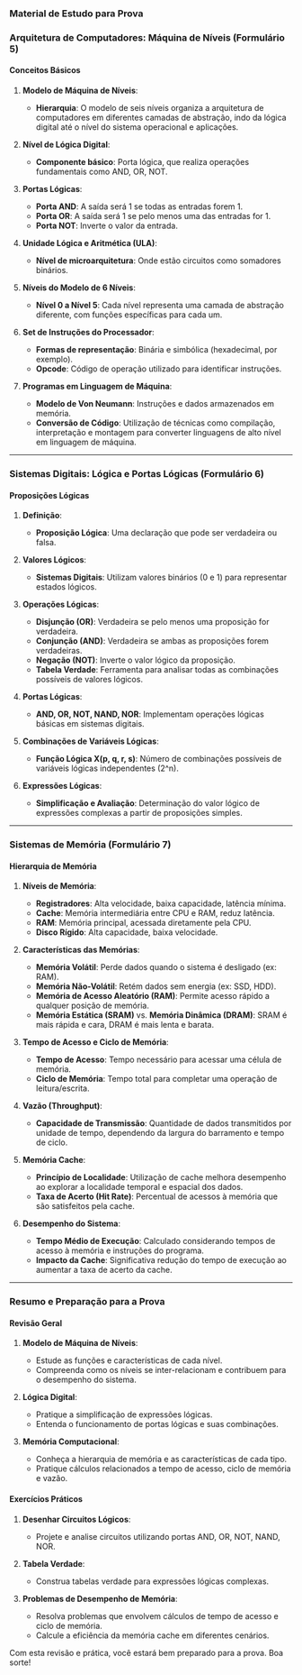 ### Material de Estudo para Prova

### Arquitetura de Computadores: Máquina de Níveis (Formulário 5)

#### Conceitos Básicos
1. **Modelo de Máquina de Níveis**:
   - **Hierarquia**: O modelo de seis níveis organiza a arquitetura de computadores em diferentes camadas de abstração, indo da lógica digital até o nível do sistema operacional e aplicações.

2. **Nível de Lógica Digital**:
   - **Componente básico**: Porta lógica, que realiza operações fundamentais como AND, OR, NOT.

3. **Portas Lógicas**:
   - **Porta AND**: A saída será 1 se todas as entradas forem 1.
   - **Porta OR**: A saída será 1 se pelo menos uma das entradas for 1.
   - **Porta NOT**: Inverte o valor da entrada.

4. **Unidade Lógica e Aritmética (ULA)**:
   - **Nível de microarquitetura**: Onde estão circuitos como somadores binários.
   
5. **Níveis do Modelo de 6 Níveis**:
   - **Nível 0 a Nível 5**: Cada nível representa uma camada de abstração diferente, com funções específicas para cada um.

6. **Set de Instruções do Processador**:
   - **Formas de representação**: Binária e simbólica (hexadecimal, por exemplo).
   - **Opcode**: Código de operação utilizado para identificar instruções.

7. **Programas em Linguagem de Máquina**:
   - **Modelo de Von Neumann**: Instruções e dados armazenados em memória.
   - **Conversão de Código**: Utilização de técnicas como compilação, interpretação e montagem para converter linguagens de alto nível em linguagem de máquina.

---

### Sistemas Digitais: Lógica e Portas Lógicas (Formulário 6)

#### Proposições Lógicas
1. **Definição**:
   - **Proposição Lógica**: Uma declaração que pode ser verdadeira ou falsa.

2. **Valores Lógicos**:
   - **Sistemas Digitais**: Utilizam valores binários (0 e 1) para representar estados lógicos.

3. **Operações Lógicas**:
   - **Disjunção (OR)**: Verdadeira se pelo menos uma proposição for verdadeira.
   - **Conjunção (AND)**: Verdadeira se ambas as proposições forem verdadeiras.
   - **Negação (NOT)**: Inverte o valor lógico da proposição.
   - **Tabela Verdade**: Ferramenta para analisar todas as combinações possíveis de valores lógicos.

4. **Portas Lógicas**:
   - **AND, OR, NOT, NAND, NOR**: Implementam operações lógicas básicas em sistemas digitais.

5. **Combinações de Variáveis Lógicas**:
   - **Função Lógica X(p, q, r, s)**: Número de combinações possíveis de variáveis lógicas independentes (2^n).

6. **Expressões Lógicas**:
   - **Simplificação e Avaliação**: Determinação do valor lógico de expressões complexas a partir de proposições simples.

---

### Sistemas de Memória (Formulário 7)

#### Hierarquia de Memória
1. **Níveis de Memória**:
   - **Registradores**: Alta velocidade, baixa capacidade, latência mínima.
   - **Cache**: Memória intermediária entre CPU e RAM, reduz latência.
   - **RAM**: Memória principal, acessada diretamente pela CPU.
   - **Disco Rígido**: Alta capacidade, baixa velocidade.

2. **Características das Memórias**:
   - **Memória Volátil**: Perde dados quando o sistema é desligado (ex: RAM).
   - **Memória Não-Volátil**: Retém dados sem energia (ex: SSD, HDD).
   - **Memória de Acesso Aleatório (RAM)**: Permite acesso rápido a qualquer posição de memória.
   - **Memória Estática (SRAM)** vs. **Memória Dinâmica (DRAM)**: SRAM é mais rápida e cara, DRAM é mais lenta e barata.

3. **Tempo de Acesso e Ciclo de Memória**:
   - **Tempo de Acesso**: Tempo necessário para acessar uma célula de memória.
   - **Ciclo de Memória**: Tempo total para completar uma operação de leitura/escrita.

4. **Vazão (Throughput)**:
   - **Capacidade de Transmissão**: Quantidade de dados transmitidos por unidade de tempo, dependendo da largura do barramento e tempo de ciclo.

5. **Memória Cache**:
   - **Princípio de Localidade**: Utilização de cache melhora desempenho ao explorar a localidade temporal e espacial dos dados.
   - **Taxa de Acerto (Hit Rate)**: Percentual de acessos à memória que são satisfeitos pela cache.

6. **Desempenho do Sistema**:
   - **Tempo Médio de Execução**: Calculado considerando tempos de acesso à memória e instruções do programa.
   - **Impacto da Cache**: Significativa redução do tempo de execução ao aumentar a taxa de acerto da cache.

---

### Resumo e Preparação para a Prova

#### Revisão Geral
1. **Modelo de Máquina de Níveis**:
   - Estude as funções e características de cada nível.
   - Compreenda como os níveis se inter-relacionam e contribuem para o desempenho do sistema.

2. **Lógica Digital**:
   - Pratique a simplificação de expressões lógicas.
   - Entenda o funcionamento de portas lógicas e suas combinações.

3. **Memória Computacional**:
   - Conheça a hierarquia de memória e as características de cada tipo.
   - Pratique cálculos relacionados a tempo de acesso, ciclo de memória e vazão.

#### Exercícios Práticos
1. **Desenhar Circuitos Lógicos**:
   - Projete e analise circuitos utilizando portas AND, OR, NOT, NAND, NOR.
   
2. **Tabela Verdade**:
   - Construa tabelas verdade para expressões lógicas complexas.

3. **Problemas de Desempenho de Memória**:
   - Resolva problemas que envolvem cálculos de tempo de acesso e ciclo de memória.
   - Calcule a eficiência da memória cache em diferentes cenários.

Com esta revisão e prática, você estará bem preparado para a prova. Boa sorte!
